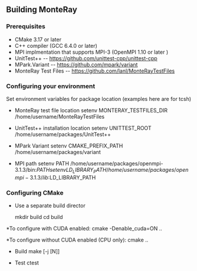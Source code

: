 ## Building MonteRay

### Prerequisites
* CMake 3.17 or later
* C++ compiler (GCC 6.4.0 or later)
* MPI implmentation that supports MPI-3 (OpenMPI 1.10 or later )
* UnitTest++ -- https://github.com/unittest-cpp/unittest-cpp
* MPark.Variant -- https://github.com/mpark/variant
* MonteRay Test Files -- https://github.com/lanl/MonteRayTestFiles

### Configuring your environment
Set environment variables for package location (examples here are for tcsh)

* MonteRay test file location
     setenv MONTERAY_TESTFILES_DIR  /home/username/MonteRayTestFiles

* UnitTest++ installation location
     setenv UNITTEST_ROOT /home/username/packages/UnitTest++

* MPark Variant
      setenv CMAKE_PREFIX_PATH /home/username/packages/variant

* MPI path
      setenv PATH /home/username/packages/openmpi-3.1.3/bin:$PATH
      setenv LD_LIBRARY_PATH /home/username/packages/openmpi-3.1.3/lib:$LD_LIBRARY_PATH

### Configuring CMake
* Use a separate build director

    mkdir build
    cd build
      
*To configure with CUDA enabled:
    cmake -Denable_cuda=ON ..

*To configure without CUDA enabled (CPU only):
    cmake ..

* Build
    make [-j [N]]

* Test 
    ctest

     
